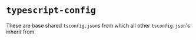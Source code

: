 # `typescript-config`

These are base shared `tsconfig.json`s from which all other `tsconfig.json`'s inherit from.
